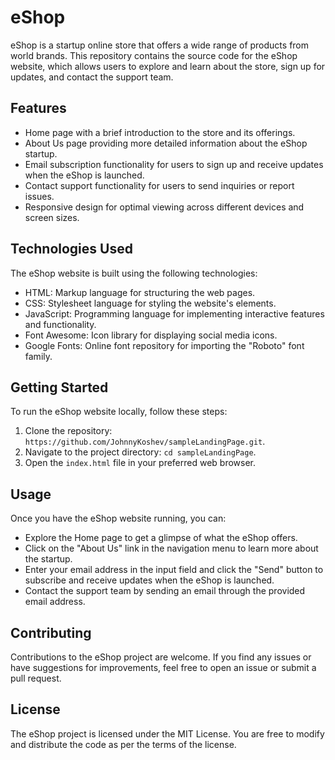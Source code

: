 # eShop

eShop is a startup online store that offers a wide range of products from world brands. This repository contains the source code for the eShop website, which allows users to explore and learn about the store, sign up for updates, and contact the support team.

## Features

- Home page with a brief introduction to the store and its offerings.
- About Us page providing more detailed information about the eShop startup.
- Email subscription functionality for users to sign up and receive updates when the eShop is launched.
- Contact support functionality for users to send inquiries or report issues.
- Responsive design for optimal viewing across different devices and screen sizes.

## Technologies Used

The eShop website is built using the following technologies:

- HTML: Markup language for structuring the web pages.
- CSS: Stylesheet language for styling the website's elements.
- JavaScript: Programming language for implementing interactive features and functionality.
- Font Awesome: Icon library for displaying social media icons.
- Google Fonts: Online font repository for importing the "Roboto" font family.

## Getting Started

To run the eShop website locally, follow these steps:

1. Clone the repository: `https://github.com/JohnnyKoshev/sampleLandingPage.git`.
2. Navigate to the project directory: `cd sampleLandingPage`.
3. Open the `index.html` file in your preferred web browser.

## Usage

Once you have the eShop website running, you can:

- Explore the Home page to get a glimpse of what the eShop offers.
- Click on the "About Us" link in the navigation menu to learn more about the startup.
- Enter your email address in the input field and click the "Send" button to subscribe and receive updates when the eShop is launched.
- Contact the support team by sending an email through the provided email address.

## Contributing

Contributions to the eShop project are welcome. If you find any issues or have suggestions for improvements, feel free to open an issue or submit a pull request.

## License

The eShop project is licensed under the MIT License. You are free to modify and distribute the code as per the terms of the license.
